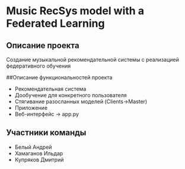 # Music RecSys model with a Federated Learning

## Описание проекта
Создание музыкальной рекомендательной системы с реализацией федеративного обучения

##Описание функциональностей проекта
- Рекомендательная система 
- Дообучение для конкретного  пользователя 
- Стягивание разосланных моделей (Clients->Master)
- Приложение 
- Веб-интерфейс -> app.py

## Участники команды
- Белый Андрей
- Хамаганов Ильдар
- Купряков Дмитрий
